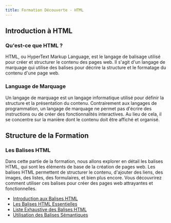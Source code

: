 ```yaml
---
title: Formation Découverte - HTML
---
```


## Introduction à HTML

### Qu'est-ce que HTML ?

HTML, ou HyperText Markup Language, est le langage de balisage utilisé pour créer et structurer le contenu des pages web. Il s'agit d'un langage de marquage qui utilise des balises pour décrire la structure et le formatage du contenu d'une page web.

### Language de Marquage

Un langage de marquage est un langage informatique utilisé pour définir la structure et la présentation du contenu. Contrairement aux langages de programmation, un langage de marquage ne permet pas d'écrire des instructions ou de créer des fonctionnalités interactives. Au lieu de cela, il se concentre sur la manière dont le contenu doit être affiché et organisé.

## Structure de la Formation

### Les Balises HTML

Dans cette partie de la formation, nous allons explorer en détail les balises HTML, qui sont les éléments de base de la création de pages web. Les balises HTML permettent de structurer le contenu, d'ajouter des liens, des images, des listes, des formulaires, et bien plus encore. Vous découvrirez comment utiliser ces balises pour créer des pages web attrayantes et fonctionnelles.

- [Introduction aux Balises HTML](les-balises/01-intro-balises.md)
- [Les Balises HTML Essentielles](les-balises/balises-html-essentiels/02-balises-html-essentiels.md)
- [Liste Exhaustive des Balises HTML](les-balises/03-liste-exhaustive-balises.md)
- [Utilisation des Balises Sémantiques](les-balises/04-utilisation-balises-semantiques.md)
